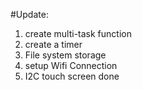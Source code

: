 #Update:

1. create multi-task function
2. create a timer
3. File system storage
4. setup Wifi Connection
5. I2C touch screen done
